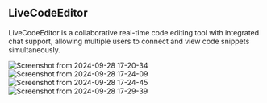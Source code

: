 ## LiveCodeEditor

LiveCodeEditor is a collaborative real-time code editing tool with integrated chat support, allowing multiple users to connect and view code snippets simultaneously.

<!-- ![Screenshot from 2024-06-17 15-53-39](https://github.com/sushant76s/livecodeeditor/assets/60610128/ee33245a-123e-4dc9-bb3c-f79b6d9f234f) -->

![Screenshot from 2024-09-28 17-20-34](https://github.com/user-attachments/assets/22315d7d-67b4-426a-9a06-3f5f5868b685)
![Screenshot from 2024-09-28 17-24-09](https://github.com/user-attachments/assets/de58b979-480b-47c8-ae04-ed9cac562eda)
![Screenshot from 2024-09-28 17-24-45](https://github.com/user-attachments/assets/6daa19d2-19c4-439f-a520-78e361b0d52e)
![Screenshot from 2024-09-28 17-29-39](https://github.com/user-attachments/assets/6e12126b-622e-43df-9576-ab093c11822a)
